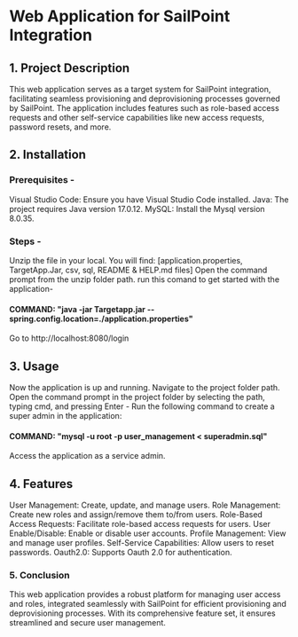 # Web Application for SailPoint Integration

## 1. Project Description
This web application serves as a target system for SailPoint integration, facilitating seamless provisioning and deprovisioning processes governed by SailPoint. The application includes features such as role-based access requests and other self-service capabilities like new access requests, password resets, and more.

## 2. Installation

### Prerequisites -
Visual Studio Code: Ensure you have Visual Studio Code installed.
Java: The project requires Java version 17.0.12.
MySQL: Install the Mysql version 8.0.35.

### Steps -
Unzip the file in your local.
You will find: [application.properties, TargetApp.Jar, csv, sql, README & HELP.md files]
Open the command prompt from the unzip folder path.
run this comand to get started with the application-
#### COMMAND: "java -jar Targetapp.jar --spring.config.location=./application.properties"
Go to http://localhost:8080/login

## 3. Usage
Now the application is up and running.
Navigate to the project folder path.
Open the command prompt in the project folder by selecting the path, typing cmd, and pressing Enter - Run the following command to create a super admin in the application:
#### COMMAND: "mysql -u root -p user_management < superadmin.sql"
Access the application as a service admin.

## 4. Features
User Management: Create, update, and manage users.
Role Management: Create new roles and assign/remove them to/from users.
Role-Based Access Requests: Facilitate role-based access requests for users.
User Enable/Disable: Enable or disable user accounts.
Profile Management: View and manage user profiles.
Self-Service Capabilities: Allow users to reset passwords.
Oauth2.0: Supports Oauth 2.0 for authentication.

### 5. Conclusion
This web application provides a robust platform for managing user access and roles, integrated seamlessly with SailPoint for efficient provisioning and deprovisioning processes. With its comprehensive feature set, it ensures streamlined and secure user management.
